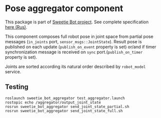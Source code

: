 Pose aggregator component
========================

This package is part of [Sweetie Bot project](http://sweetiebot.net). 
See complete specification [here (Rus)](https://gitlab.com/sweetie-bot/sweetie_doc/wikis/components-aggregator-gait).

This component composes full robot pose in joint space from partial pose messages (`in_joints` port, `sensor_msgs::JointState`).
Result pose is published on each update (`publish_on_event` property is set) or/and if timer synchronization message is received 
on `sync` port.(`publish_on_timer` property is set).

Joints are sorted according its natural order described by `robot_model` service.

## Testing

```
roslaunch sweetie_bot_aggregator test_aggregator.launch
rostopic echo /aggregator/output_joint_state
rosrun sweetie_bot_aggregator send_joint_state_partial.sh
rosrun sweetie_bot_aggregator send_joint_state_full.sh
```

